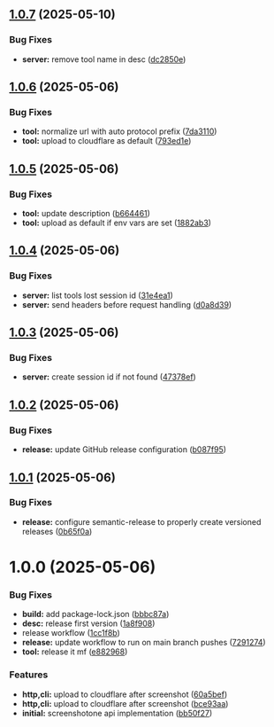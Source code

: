 ## [1.0.7](https://github.com/mrgoonie/screenshotone-mcp-server/compare/v1.0.6...v1.0.7) (2025-05-10)


### Bug Fixes

* **server:** remove tool name in desc ([dc2850e](https://github.com/mrgoonie/screenshotone-mcp-server/commit/dc2850e73816e0def94684d678b60284e060904a))

## [1.0.6](https://github.com/mrgoonie/screenshotone-mcp-server/compare/v1.0.5...v1.0.6) (2025-05-06)


### Bug Fixes

* **tool:** normalize url with auto protocol prefix ([7da3110](https://github.com/mrgoonie/screenshotone-mcp-server/commit/7da31107f8f07f453452f0587931a22c7ff229e9))
* **tool:** upload to cloudflare as default ([793ed1e](https://github.com/mrgoonie/screenshotone-mcp-server/commit/793ed1efead5f699ee6044606e9215f8a134c976))

## [1.0.5](https://github.com/mrgoonie/screenshotone-mcp-server/compare/v1.0.4...v1.0.5) (2025-05-06)


### Bug Fixes

* **tool:** update description ([b664461](https://github.com/mrgoonie/screenshotone-mcp-server/commit/b664461adf65cc1e3f6ea1bcdf2ac0ddd1fcbde6))
* **tool:** upload as default if env vars are set ([1882ab3](https://github.com/mrgoonie/screenshotone-mcp-server/commit/1882ab33e7d1c7248c32800866f22c6a0a8e31f6))

## [1.0.4](https://github.com/mrgoonie/screenshotone-mcp-server/compare/v1.0.3...v1.0.4) (2025-05-06)


### Bug Fixes

* **server:** list tools lost session id ([31e4ea1](https://github.com/mrgoonie/screenshotone-mcp-server/commit/31e4ea195c178840865f5b5d886bbccd4d49a974))
* **server:** send headers before request handling ([d0a8d39](https://github.com/mrgoonie/screenshotone-mcp-server/commit/d0a8d39cc3934835a51597314928d13e486a9576))

## [1.0.3](https://github.com/mrgoonie/screenshotone-mcp-server/compare/v1.0.2...v1.0.3) (2025-05-06)


### Bug Fixes

* **server:** create session id if not found ([47378ef](https://github.com/mrgoonie/screenshotone-mcp-server/commit/47378ef338ed8608fecf4a0e359a46ccdf2cce15))

## [1.0.2](https://github.com/mrgoonie/screenshotone-mcp-server/compare/v1.0.1...v1.0.2) (2025-05-06)


### Bug Fixes

* **release:** update GitHub release configuration ([b087f95](https://github.com/mrgoonie/screenshotone-mcp-server/commit/b087f9546a841bc125dcba6fa0a3479a37cf17b1))

## [1.0.1](https://github.com/mrgoonie/screenshotone-mcp-server/compare/v1.0.0...v1.0.1) (2025-05-06)


### Bug Fixes

* **release:** configure semantic-release to properly create versioned releases ([0b65f0a](https://github.com/mrgoonie/screenshotone-mcp-server/commit/0b65f0a9e88470ec8df7ddf8595f4e84785dcf56))

# 1.0.0 (2025-05-06)


### Bug Fixes

* **build:** add package-lock.json ([bbbc87a](https://github.com/mrgoonie/screenshotone-mcp-server/commit/bbbc87a556342652970180371a476d12db934fe6))
* **desc:** release first version ([1a8f908](https://github.com/mrgoonie/screenshotone-mcp-server/commit/1a8f908435973a6c7bb7aa5b638f9dde3f0adc19))
* release workflow ([1cc1f8b](https://github.com/mrgoonie/screenshotone-mcp-server/commit/1cc1f8bbacb4e78ca3d8cf42c1540535a85881bf))
* **release:** update workflow to run on main branch pushes ([7291274](https://github.com/mrgoonie/screenshotone-mcp-server/commit/7291274149f4dfeb6322099119ef282181ab1df3))
* **tool:** release it mf ([e882968](https://github.com/mrgoonie/screenshotone-mcp-server/commit/e882968ba8962d634554eb4d3500ab2a49bdda10))


### Features

* **http,cli:** upload to cloudflare after screenshot ([60a5bef](https://github.com/mrgoonie/screenshotone-mcp-server/commit/60a5befe785e69e536cfb7781c36ce1c8eac20af))
* **http,cli:** upload to cloudflare after screenshot ([bce93aa](https://github.com/mrgoonie/screenshotone-mcp-server/commit/bce93aa50aa037168f5db51c12007485dc7c4768))
* **initial:** screenshotone api implementation ([bb50f27](https://github.com/mrgoonie/screenshotone-mcp-server/commit/bb50f27af22dcd7f1219286dbeba99bdd75ce7c5))
